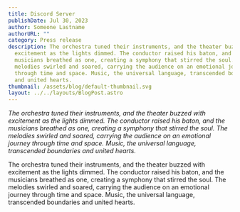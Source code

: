 ```yaml
---
title: Discord Server
publishDate: Jul 30, 2023
author: Someone Lastname
authorURL: ""
category: Press release
description: The orchestra tuned their instruments, and the theater buzzed with
  excitement as the lights dimmed. The conductor raised his baton, and the
  musicians breathed as one, creating a symphony that stirred the soul. The
  melodies swirled and soared, carrying the audience on an emotional journey
  through time and space. Music, the universal language, transcended boundaries
  and united hearts.
thumbnail: /assets/blog/default-thumbnail.svg
layout: ../../layouts/BlogPost.astro
---
```

<!--StartFragment-->

*The orchestra tuned their instruments, and the theater buzzed with excitement as the lights dimmed. The conductor raised his baton, and the musicians breathed as one, creating a symphony that stirred the soul. The melodies swirled and soared, carrying the audience on an emotional journey through time and space. Music, the universal language, transcended boundaries and united hearts.*

<!--EndFragment-->

<!--StartFragment-->

The orchestra tuned their instruments, and the theater buzzed with excitement as the lights dimmed. The conductor raised his baton, and the musicians breathed as one, creating a symphony that stirred the soul. The melodies swirled and soared, carrying the audience on an emotional journey through time and space. Music, the universal language, transcended boundaries and united hearts.

<!--EndFragment-->